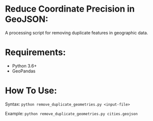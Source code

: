 # Reduce Coordinate Precision in GeoJSON:
A processing script for removing duplicate features in geographic data. 

# Requirements:

* Python 3.6+
* GeoPandas 

# How To Use:
Syntax: `python remove_duplicate_geometries.py <input-file>`

Example: `python remove_duplicate_geometries.py cities.geojson`
